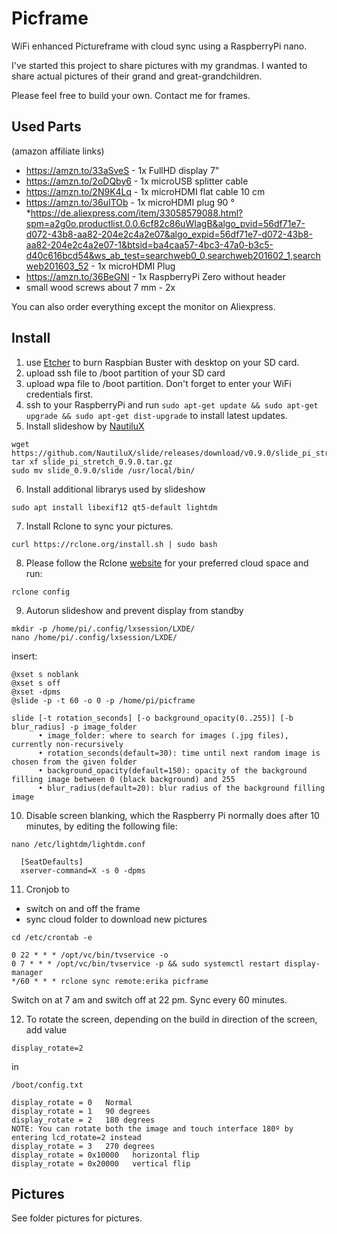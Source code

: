 # Picframe
WiFi enhanced Pictureframe with cloud sync using a RaspberryPi nano.

I've started this project to share pictures with my grandmas. I wanted to share actual pictures of their grand and great-grandchildren.

Please feel free to build your own.
Contact me for frames.

## Used Parts

(amazon affiliate links)

* https://amzn.to/33aSveS - 1x FullHD display 7"
* https://amzn.to/2oDQby6 - 1x microUSB splitter cable 
* https://amzn.to/2N9K4Lq - 1x microHDMI flat cable 10 cm
* https://amzn.to/36uITOb - 1x microHDMI plug 90 °
*https://de.aliexpress.com/item/33058579088.html?spm=a2g0o.productlist.0.0.6cf82c86uWIagB&algo_pvid=56df71e7-d072-43b8-aa82-204e2c4a2e07&algo_expid=56df71e7-d072-43b8-aa82-204e2c4a2e07-1&btsid=ba4caa57-4bc3-47a0-b3c5-d40c616bcd54&ws_ab_test=searchweb0_0,searchweb201602_1,searchweb201603_52 - 1x microHDMI Plug 
* https://amzn.to/36BeGNI - 1x RaspberryPi Zero without header
* small wood screws about 7 mm - 2x

You can also order everything except the monitor on Aliexpress.


## Install

1. use [Etcher](https://www.balena.io/etcher/) to burn Raspbian Buster with desktop on your SD card.
2. upload ssh file to /boot partition of your SD card
3. upload wpa file to /boot partition. Don't forget to enter your WiFi credentials first.
4. ssh to your RaspberryPi and run `sudo apt-get update && sudo apt-get upgrade && sudo apt-get dist-upgrade`
to install latest updates.
5. Install slideshow by [NautiluX](https://github.com/NautiluX)

  ```
  wget https://github.com/NautiluX/slide/releases/download/v0.9.0/slide_pi_stretch_0.9.0.tar.gz
  tar xf slide_pi_stretch_0.9.0.tar.gz
  sudo mv slide_0.9.0/slide /usr/local/bin/
  ```

6. Install additional librarys used by slideshow

  `sudo apt install libexif12 qt5-default lightdm`

7. Install Rclone to sync your pictures.

  `curl https://rclone.org/install.sh | sudo bash`

8. Please follow the Rclone [website](https://rclone.org) for your preferred cloud space and run:

  `rclone config`

9. Autorun slideshow and prevent display from standby

  ```
  mkdir -p /home/pi/.config/lxsession/LXDE/
  nano /home/pi/.config/lxsession/LXDE/
  ```

  insert:

  ```
  @xset s noblank
  @xset s off
  @xset -dpms
  @slide -p -t 60 -o 0 -p /home/pi/picframe
  ```

  ```
  slide [-t rotation_seconds] [-o background_opacity(0..255)] [-b blur_radius] -p image_folder
		• image_folder: where to search for images (.jpg files), currently non-recursively
		• rotation_seconds(default=30): time until next random image is chosen from the given folder
		• background_opacity(default=150): opacity of the background filling image between 0 (black background) and 255
		• blur_radius(default=20): blur radius of the background filling image
  ```
10. Disable screen blanking, which the Raspberry Pi normally does after 10 minutes, by editing the following file:

  `nano /etc/lightdm/lightdm.conf`

  ```
	[SeatDefaults]
	xserver-command=X -s 0 -dpms
  ```

11. Cronjob to
  * switch on and off the frame
  * sync cloud folder to download new pictures

 `cd /etc/crontab -e`

 ```
 0 22 * * * /opt/vc/bin/tvservice -o
 0 7 * * * /opt/vc/bin/tvservice -p && sudo systemctl restart display-manager
 */60 * * * rclone sync remote:erika picframe
 ```

 Switch on at 7 am and switch off at 22 pm. Sync every 60 minutes.

12. To rotate the screen, depending on the build in direction of the screen, add value

 `display_rotate=2`

 in

 `/boot/config.txt`

 ```
 display_rotate = 0   Normal
 display_rotate = 1   90 degrees
 display_rotate = 2   180 degrees
 NOTE: You can rotate both the image and touch interface 180º by entering lcd_rotate=2 instead
 display_rotate = 3   270 degrees
 display_rotate = 0x10000   horizontal flip
 display_rotate = 0x20000   vertical flip
 ```

## Pictures

See folder pictures for pictures.
